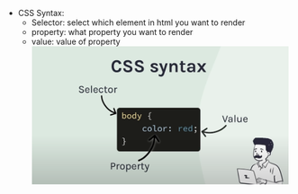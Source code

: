 - CSS Syntax:
  - Selector: select which element in html you want to render
  - property: what property you want to render
  - value: value of property
    ![](syntax.png)
